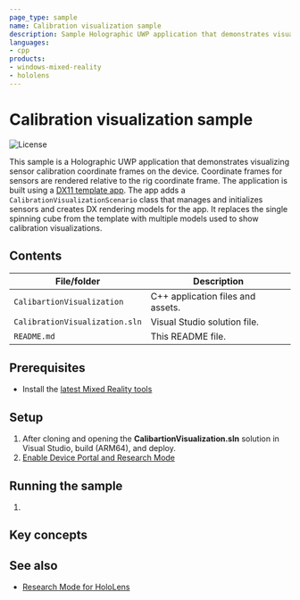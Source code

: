 ```yaml
---
page_type: sample
name: Calibration visualization sample
description: Sample Holographic UWP application that demonstrates visualizing sensor calibration coordinate frames on HoloLens 2.
languages:
- cpp
products:
- windows-mixed-reality
- hololens
---
```


# Calibration visualization sample

![License](https://img.shields.io/badge/license-MIT-green.svg)

This sample is a Holographic UWP application that demonstrates visualizing sensor calibration coordinate frames on the device. Coordinate frames for sensors are rendered relative to the rig coordinate frame. The application is built using a [DX11 template app](https://docs.microsoft.com/windows/mixed-reality/creating-a-holographic-directx-project). The app adds a `CalibrationVisualizationScenario` class that manages and initializes sensors and creates DX rendering models for the app. It replaces the single spinning cube from the template with multiple models used to show calibration visualizations.

## Contents

| File/folder | Description |
|-------------|-------------|
| `CalibartionVisualization` | C++ application files and assets. |
| `CalibrationVisualization.sln` | Visual Studio solution file. |
| `README.md` | This README file. |

## Prerequisites

* Install the [latest Mixed Reality tools](https://docs.microsoft.com/windows/mixed-reality/develop/install-the-tools?tabs=unity)

## Setup

1. After cloning and opening the **CalibartionVisualization.sln** solution in Visual Studio, build (ARM64), and deploy.
2. [Enable Device Portal and Research Mode](https://docs.microsoft.com/windows/mixed-reality/research-mode)

## Running the sample

1. 

## Key concepts

## See also

* [Research Mode for HoloLens](https://docs.microsoft.com/windows/mixed-reality/develop/platform-capabilities-and-apis/research-mode)